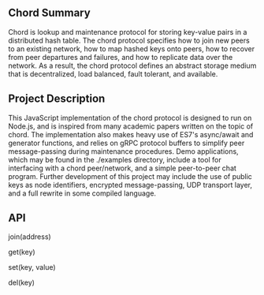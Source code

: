 ## Chord Summary
Chord is lookup and maintenance protocol for storing key-value pairs in a distributed hash table. The chord protocol specifies how to join new peers to an existing network, how to map hashed keys onto peers, how to recover from peer departures and failures, and how to replicate data over the network. As a result, the chord protocol defines an abstract storage medium that is decentralized, load balanced, fault tolerant, and available.

## Project Description
This JavaScript implementation of the chord protocol is designed to run on Node.js, and is inspired from many academic papers written on the topic of chord. The implementation also makes heavy use of ES7's async/await and generator functions, and relies on gRPC protocol buffers to simplify peer message-passing during maintenance procedures. Demo applications, which may be found in the ./examples directory, include a tool for interfacing with a chord peer/network, and a simple peer-to-peer chat program. Further development of this project may include the use of public keys as node identifiers, encrypted message-passing, UDP transport layer, and a full rewrite in some compiled language.

## API

join(address)

get(key)

set(key, value)

del(key)